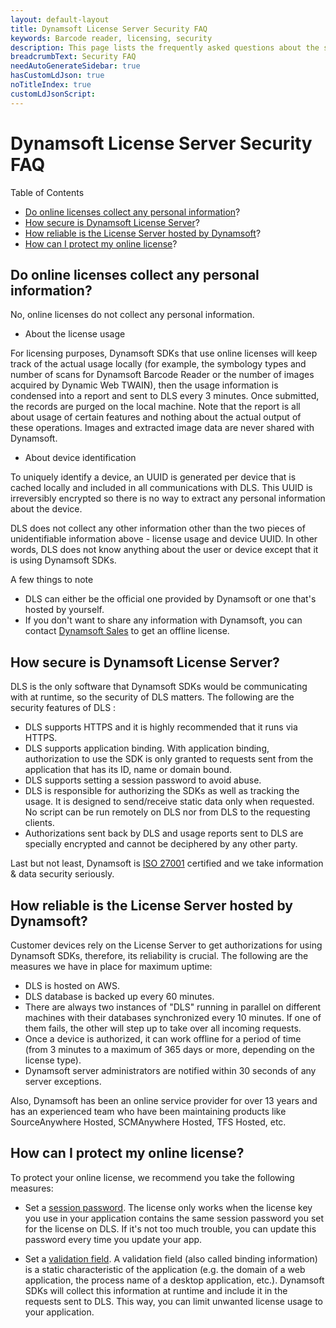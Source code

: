 ```yaml
---
layout: default-layout
title: Dynamsoft License Server Security FAQ
keywords: Barcode reader, licensing, security
description: This page lists the frequently asked questions about the security of Dynamsoft's Dynamsoft License Server.
breadcrumbText: Security FAQ
needAutoGenerateSidebar: true
hasCustomLdJson: true
noTitleIndex: true
customLdJsonScript: 
---
```


# Dynamsoft License Server Security FAQ

Table of Contents

* [Do online licenses collect any personal information](#do-online-licenses-disclose-any-personal-information)?
* [How secure is Dynamsoft License Server](#how-secure-is-dynamsoft-license-server)?
* [How reliable is the License Server hosted by Dynamsoft](#how-reliable-is-the-license-server-hosted-by-dynamsoft)?
* [How can I protect my online license](#how-can-i-protect-my-online-license)?

## Do online licenses collect any personal information?

No, online licenses do not collect any personal information.

* About the license usage

For licensing purposes, Dynamsoft SDKs that use online licenses will keep track of the actual usage locally (for example, the symbology types and number of scans for Dynamsoft Barcode Reader or the number of images acquired by Dynamic Web TWAIN), then the usage information is condensed into a report and sent to DLS every 3 minutes. Once submitted, the records are purged on the local machine. Note that the report is all about usage of certain features and nothing about the actual output of these operations. Images and extracted image data are never shared with Dynamsoft.

* About device identification

To uniquely identify a device, an UUID is generated per device that is cached locally and included in all communications with DLS. This UUID is irreversibly encrypted so there is no way to extract any personal information about the device.

DLS does not collect any  other information other than the two pieces of unidentifiable information above - license usage and device UUID. In other words, DLS does not know anything about the user or device except that it is using Dynamsoft SDKs.

A few things to note

* DLS can either be the official one provided by Dynamsoft or one that's hosted by yourself.
* If you don't want to share any information with Dynamsoft, you can contact [Dynamsoft Sales](mailto:sales@dynamsoft.com) to get an offline license.

## How secure is Dynamsoft License Server?

DLS is the only software that Dynamsoft SDKs would be communicating with at runtime, so the security of DLS matters. The following are the security features of DLS :

* DLS supports HTTPS and it is highly recommended that it runs via HTTPS.
* DLS supports application binding. With application binding, authorization to use the SDK is only granted to requests sent from the application that has its ID, name or domain bound.
* DLS supports setting a session password to avoid abuse.
* DLS is responsible for authorizing the SDKs as well as tracking the usage. It is designed to send/receive static data only when requested. No script can be run remotely on DLS nor from DLS to the requesting clients.
* Authorizations sent back by DLS and usage reports sent to DLS are specially encrypted and cannot be deciphered by any other party.

Last but not least, Dynamsoft is [ISO 27001](https://www.iso.org/isoiec-27001-information-security.html) certified and we take information & data security seriously.

## How reliable is the License Server hosted by Dynamsoft?

Customer devices rely on the License Server to get authorizations for using Dynamsoft SDKs, therefore, its reliability is crucial. The following are the measures we have in place for maximum uptime:

* DLS is hosted on AWS.
* DLS database is backed up every 60 minutes.
* There are always two instances of "DLS" running in parallel on different machines with their databases synchronized every 10 minutes. If one of them fails, the other will step up to take over all incoming requests.
* Once a device is authorized, it can work offline for a period of time (from 3 minutes to a maximum of 365 days or more, depending on the license type).
* Dynamsoft server administrators are notified within 30 seconds of any server exceptions.

Also, Dynamsoft has been an online service provider for over 13 years and has an experienced team who have been maintaining products like SourceAnywhere Hosted, SCMAnywhere Hosted, TFS Hosted, etc.

## How can I protect my online license?

To protect your online license, we recommend you take the following measures:

* Set a [session password]({{site.about}}terms.html#session-password). The license only works when the license key you use in your application contains the same session password you set for the license on DLS. If it's not too much trouble, you can update this password every time you update your app.

* Set a [validation field]({{site.about}}terms.html#validation-field). A validation field (also called binding information) is a static characteristic of the application (e.g. the domain of a web application, the process name of a desktop application, etc.). Dynamsoft SDKs will collect this information at runtime and include it in the requests sent to DLS. This way, you can limit unwanted license usage to your application.

